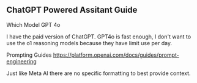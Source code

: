 ## ChatGPT Powered Assitant Guide
Which Model
GPT 4o

I have the paid version of ChatGPT. GPT4o is fast enough, I don't want to use the o1 reasoning models because they have limit use per day.

Prompting Guides
https://platform.openai.com/docs/guides/prompt-engineering

Just like Meta AI there are no specific formatting to best provide context.
